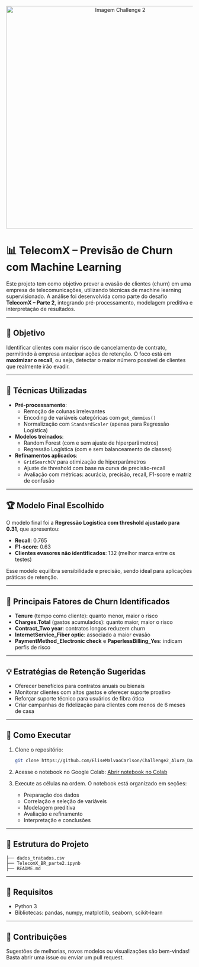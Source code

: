 <p align="center">
  <img src="challenge_2.png" alt="Imagem Challenge 2" width="600"/>
</p>

# 📊 TelecomX – Previsão de Churn com Machine Learning

Este projeto tem como objetivo prever a evasão de clientes (churn) em uma empresa de telecomunicações, utilizando técnicas de machine learning supervisionado. A análise foi desenvolvida como parte do desafio **TelecomX – Parte 2**, integrando pré-processamento, modelagem preditiva e interpretação de resultados.

---

## 🎯 Objetivo

Identificar clientes com maior risco de cancelamento de contrato, permitindo à empresa antecipar ações de retenção. O foco está em **maximizar o recall**, ou seja, detectar o maior número possível de clientes que realmente irão evadir.

---

## 🧠 Técnicas Utilizadas

- **Pré-processamento**:
  - Remoção de colunas irrelevantes
  - Encoding de variáveis categóricas com `get_dummies()`
  - Normalização com `StandardScaler` (apenas para Regressão Logística)
- **Modelos treinados**:
  - Random Forest (com e sem ajuste de hiperparâmetros)
  - Regressão Logística (com e sem balanceamento de classes)
- **Refinamentos aplicados**:
  - `GridSearchCV` para otimização de hiperparâmetros
  - Ajuste de threshold com base na curva de precisão-recall
  - Avaliação com métricas: acurácia, precisão, recall, F1-score e matriz de confusão

---

## 🏆 Modelo Final Escolhido

O modelo final foi a **Regressão Logística com threshold ajustado para 0.31**, que apresentou:

- **Recall**: 0.765
- **F1-score**: 0.63
- **Clientes evasores não identificados**: 132 (melhor marca entre os testes)

Esse modelo equilibra sensibilidade e precisão, sendo ideal para aplicações práticas de retenção.

---

## 📌 Principais Fatores de Churn Identificados

- **Tenure** (tempo como cliente): quanto menor, maior o risco
- **Charges.Total** (gastos acumulados): quanto maior, maior o risco
- **Contract_Two year**: contratos longos reduzem churn
- **InternetService_Fiber optic**: associado a maior evasão
- **PaymentMethod_Electronic check** e **PaperlessBilling_Yes**: indicam perfis de risco

---

## 💡 Estratégias de Retenção Sugeridas

- Oferecer benefícios para contratos anuais ou bienais
- Monitorar clientes com altos gastos e oferecer suporte proativo
- Reforçar suporte técnico para usuários de fibra ótica
- Criar campanhas de fidelização para clientes com menos de 6 meses de casa

---

## 🚀 Como Executar

1. Clone o repositório:
   ```bash
   git clone https://github.com/EliseMalvaoCarlson/Challenge2_Alura_Data_Science_TeleconX_Parte2.git
   ```

2. Acesse o notebook no Google Colab:
   [Abrir notebook no Colab](https://colab.research.google.com/drive/1jQtRH_E7RcL1uFJ8OnDthJwHrc9xICns)

3. Execute as células na ordem. O notebook está organizado em seções:
   - Preparação dos dados
   - Correlação e seleção de variáveis
   - Modelagem preditiva
   - Avaliação e refinamento
   - Interpretação e conclusões

---

## 📁 Estrutura do Projeto

```
├── dados_tratados.csv
├── TelecomX_BR_parte2.ipynb
├── README.md
```

---

## 🧪 Requisitos

- Python 3
- Bibliotecas: pandas, numpy, matplotlib, seaborn, scikit-learn

---

## 🙌 Contribuições

Sugestões de melhorias, novos modelos ou visualizações são bem-vindas! Basta abrir uma issue ou enviar um pull request.


